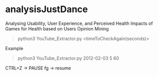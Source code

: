 # analysisJustDance

Analysing Usability, User Experience, and Perceived Health Impacts of Games for Health based on Users Opinion Mining


> python3 YouTube_Extractor.py <Begin Date: YYYY-MM-DD> <Number of jump days> <timeToCheckAgain(seconds)>

Example
> python3 YouTube_Extractor.py 2012-02-03 5 60

CTRL+Z -> PAUSE
fg -> resume

